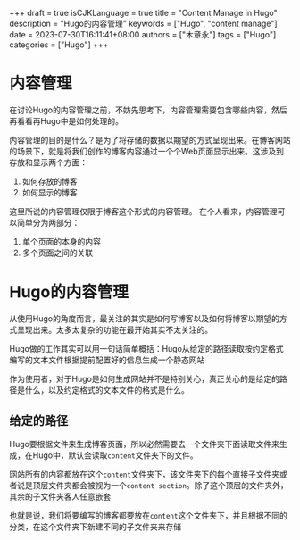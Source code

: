 +++
draft = true
isCJKLanguage = true
title = "Content Manage in Hugo"
description = "Hugo的内容管理"
keywords = ["Hugo", "content manage"]
date = 2023-07-30T16:11:41+08:00
authors = ["木章永"]
tags = ["Hugo"]
categories = ["Hugo"]
+++

# 内容管理
在讨论Hugo的内容管理之前，不妨先思考下，内容管理需要包含哪些内容，然后再看看再Hugo中是如何处理的。

内容管理的目的是什么？是为了将存储的数据以期望的方式呈现出来。在博客网站的场景下，就是将我们创作的博客内容通过一个个Web页面显示出来。这涉及到存放和显示两个方面：
1. 如何存放的博客
2. 如何显示的博客

这里所说的内容管理仅限于博客这个形式的内容管理。
在个人看来，内容管理可以简单分为两部分：
1. 单个页面的本身的内容
2. 多个页面之间的关联

# Hugo的内容管理

从使用Hugo的角度而言，最关注的其实是如何写博客以及如何将博客以期望的方式呈现出来。太多太复杂的功能在最开始其实不太关注的。

Hugo做的工作其实可以用一句话简单概括：Hugo从给定的路径读取按约定格式编写的文本文件根据提前配置好的信息生成一个静态网站

作为使用者，对于Hugo是如何生成网站并不是特别关心，真正关心的是给定的路径是什么，以及约定格式的文本文件的格式是什么。

## 给定的路径
Hugo要根据文件来生成博客页面，所以必然需要去一个文件夹下面读取文件来生成，在Hugo中，默认会读取`content`文件夹下的文件。

网站所有的内容都放在这个`content`文件夹下，该文件夹下的每个直接子文件夹或者说是顶层文件夹都会被视为一个`content section`。除了这个顶层的文件夹外，其余的子文件夹客人任意嵌套

也就是说，我们将要编写的博客都要放在`content`这个文件夹下，并且根据不同的分类，在这个文件夹下新建不同的子文件夹来存储






